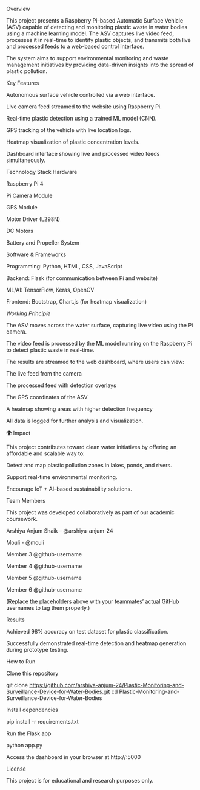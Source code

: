  Overview

This project presents a Raspberry Pi–based Automatic Surface Vehicle (ASV) capable of detecting and monitoring plastic waste in water bodies using a machine learning model. The ASV captures live video feed, processes it in real-time to identify plastic objects, and transmits both live and processed feeds to a web-based control interface.

The system aims to support environmental monitoring and waste management initiatives by providing data-driven insights into the spread of plastic pollution.

 Key Features

Autonomous surface vehicle controlled via a web interface.

Live camera feed streamed to the website using Raspberry Pi.

Real-time plastic detection using a trained ML model (CNN).

GPS tracking of the vehicle with live location logs.

Heatmap visualization of plastic concentration levels.

Dashboard interface showing live and processed video feeds simultaneously.

 Technology Stack
 Hardware

Raspberry Pi 4

Pi Camera Module

GPS Module

Motor Driver (L298N)

DC Motors

Battery and Propeller System

 Software & Frameworks

Programming: Python, HTML, CSS, JavaScript

Backend: Flask (for communication between Pi and website)

ML/AI: TensorFlow, Keras, OpenCV

Frontend: Bootstrap, Chart.js (for heatmap visualization)

 *Working Principle*

The ASV moves across the water surface, capturing live video using the Pi camera.

The video feed is processed by the ML model running on the Raspberry Pi to detect plastic waste in real-time.

The results are streamed to the web dashboard, where users can view:

The live feed from the camera

The processed feed with detection overlays

The GPS coordinates of the ASV

A heatmap showing areas with higher detection frequency

All data is logged for further analysis and visualization.

🌍 Impact

This project contributes toward clean water initiatives by offering an affordable and scalable way to:

Detect and map plastic pollution zones in lakes, ponds, and rivers.

Support real-time environmental monitoring.

Encourage IoT + AI–based sustainability solutions.

 Team Members

This project was developed collaboratively as part of our academic coursework.

Arshiya Anjum Shaik – @arshiya-anjum-24

Mouli - @mouli

Member 3 @github-username

Member 4 @github-username

Member 5 @github-username

Member 6 @github-username

(Replace the placeholders above with your teammates’ actual GitHub usernames to tag them properly.)

 Results

Achieved 98% accuracy on test dataset for plastic classification.

Successfully demonstrated real-time detection and heatmap generation during prototype testing.

 How to Run

Clone this repository

git clone https://github.com/arshiya-anjum-24/Plastic-Monitoring-and-Surveillance-Device-for-Water-Bodies.git
cd Plastic-Monitoring-and-Surveillance-Device-for-Water-Bodies


Install dependencies

pip install -r requirements.txt


Run the Flask app

python app.py


Access the dashboard in your browser at http://<raspberry-pi-ip>:5000


 License

This project is for educational and research purposes only.
